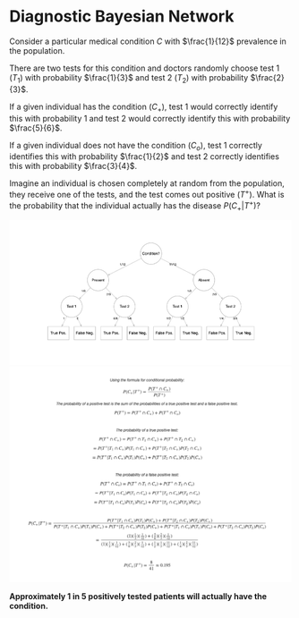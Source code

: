 # Diagnostic Bayesian Network

Consider a particular medical condition $C$ with $\frac{1}{12}$ prevalence in the population.
 
There are two tests for this condition and doctors randomly choose test 1 $(T_1)$ with probability $\frac{1}{3}$ and test 2 $(T_2)$ with probability $\frac{2}{3}$. 
 
If a given individual has the condition $(C_+)$, test 1 would correctly identify this with probability $1$ and test 2 would correctly identify this with probability $\frac{5}{6}$.

If a given individual does not have the condition $(C_o)$, test 1 correctly identifies this with probability $\frac{1}{2}$ and test 2 correctly identifies this with probability $\frac{3}{4}$.

Imagine an individual is chosen completely at random from the population, they receive one of the tests, and the test comes out positive $(T^+)$. What is the probability that the individual actually has the disease $P(C_+|T^+)$?
<br>

![](tree.png)
![](math.png)

**Approximately 1 in 5 positively tested patients will actually have the condition.**
</center>

